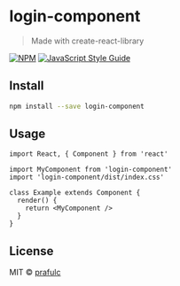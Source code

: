 # login-component

> Made with create-react-library

[![NPM](https://img.shields.io/npm/v/login-component.svg)](https://www.npmjs.com/package/login-component) [![JavaScript Style Guide](https://img.shields.io/badge/code_style-standard-brightgreen.svg)](https://standardjs.com)

## Install

```bash
npm install --save login-component
```

## Usage

```tsx
import React, { Component } from 'react'

import MyComponent from 'login-component'
import 'login-component/dist/index.css'

class Example extends Component {
  render() {
    return <MyComponent />
  }
}
```

## License

MIT © [prafulc](https://github.com/prafulc)
